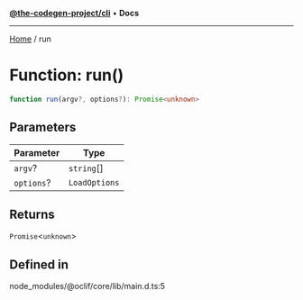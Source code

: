 [**@the-codegen-project/cli**](../API.md) • **Docs**

***

[Home](../API.md) / run

# Function: run()

```ts
function run(argv?, options?): Promise<unknown>
```

## Parameters

| Parameter | Type |
| ------ | ------ |
| `argv`? | `string`[] |
| `options`? | `LoadOptions` |

## Returns

`Promise`\<`unknown`\>

## Defined in

node\_modules/@oclif/core/lib/main.d.ts:5
